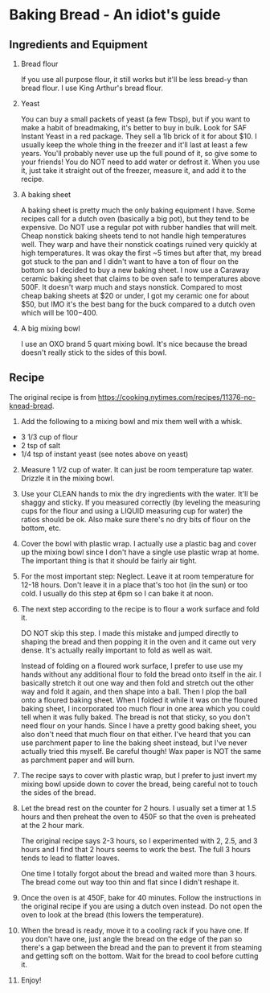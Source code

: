 # Baking Bread - An idiot's guide

## Ingredients and Equipment
1. Bread flour

    If you use all purpose flour, it still works but it'll be less bread-y than bread flour. I use King Arthur's bread flour.
    
2. Yeast
   
   You can buy a small packets of yeast (a few Tbsp), but if you want to make a habit of breadmaking, it's better to buy in bulk.
   Look for SAF Instant Yeast in a red package. They sell a 1lb brick of it for about $10.
   I usually keep the whole thing in the freezer and it'll last at least a few years. 
   You'll probably never use up the full pound of it, so give some to your friends!
   You do NOT need to add water or defrost it. When you use it, just take it straight out of the freezer, measure it, and add it to the recipe.
   
3. A baking sheet

   A baking sheet is pretty much the only baking equipment I have. Some recipes call for a dutch oven (basically a big pot), but they tend to be expensive.
   Do NOT use a regular pot with rubber handles that will melt.
   Cheap nonstick baking sheets tend to not handle high temperatures well. They warp and have their nonstick coatings ruined very quickly at high temperatures.
It was okay the first ~5 times but after that, my bread got stuck to the pan and I didn't want to have a ton of flour on the bottom so I decided to buy a new baking sheet.
   I now use a Caraway ceramic baking sheet that claims to be oven safe to temperatures above 500F. It doesn't warp much and stays nonstick. 
   Compared to most cheap baking sheets at $20 or under, I got my ceramic one for about $50, but IMO it's the best bang for the buck compared to a dutch oven which will be $100-$400.
 

4. A big mixing bowl

   I use an OXO brand 5 quart mixing bowl. It's nice because the bread doesn't really stick to the sides of this bowl.
   
 ## Recipe
 The original recipe is from https://cooking.nytimes.com/recipes/11376-no-knead-bread.
 
 1. Add the following to a mixing bowl and mix them well with a whisk.
  * 3 1/3 cup of flour
  * 2 tsp of salt
  * 1/4 tsp of instant yeast (see notes above on yeast)
2. Measure 1 1/2 cup of water. It can just be room temperature tap water. Drizzle it in the mixing bowl. 
3. Use your CLEAN hands to mix the dry ingredients with the water.
It'll be shaggy and sticky. If you measured correctly (by leveling the measuring cups for the flour and using a LIQUID measuring cup for water) the ratios should be ok.
Also make sure there's no dry bits of flour on the bottom, etc.
3. Cover the bowl with plastic wrap. I actually use a plastic bag and cover up the mixing bowl since I don't have a single use plastic wrap at home. 
The important thing is that it should be fairly air tight.
4. For the most important step: Neglect. Leave it at room temperature for 12-18 hours. Don't leave it in a place that's too hot (in the sun) or too cold.
I usually do this step at 6pm so I can bake it at noon.
5. The next step according to the recipe is to flour a work surface and fold it. 

   DO NOT skip this step. I made this mistake and jumped directly to shaping the bread and then popping it in the oven and it came out very dense. It's actually really important to fold as well as wait.
  
   Instead of folding on a floured work surface, I prefer to use use my hands without any additional flour to fold the bread onto itself in the air. I basically stretch it out one way and then fold and stretch out the other way and fold it again, and then shape into a ball. 
   Then I plop the ball onto a floured baking sheet. When I folded it while it was on the floured baking sheet, I incorporated too much flour in one area which you could tell when it was fully baked.
   The bread is not that sticky, so you don't need flour on your hands. Since I have a pretty good baking sheet, you also don't need that much flour on that either. 
   I've heard that you can use parchment paper to line the baking sheet instead, but I've never actually tried this myself. Be careful though! Wax paper is NOT the same as parchment paper and will burn.

6. The recipe says to cover with plastic wrap, but I prefer to just invert my mixing bowl upside down to cover the bread, being careful not to touch the sides of the bread.

7. Let the bread rest on the counter for 2 hours. I usually set a timer at 1.5 hours and then preheat the oven to 450F so that the oven is preheated at the 2 hour mark. 

   The original recipe says 2-3 hours, so I experimented with 2, 2.5, and 3 hours and I find that 2 hours seems to work the best. The full 3 hours tends to lead to flatter loaves.
 
   One time I totally forgot about the bread and waited more than 3 hours. The bread come out way too thin and flat since I didn't reshape it.

8. Once the oven is at 450F, bake for 40 minutes. Follow the instructions in the original recipe if you are using a dutch oven instead. Do not open the oven to look at the bread (this lowers the temperature).

9. When the bread is ready, move it to a cooling rack if you have one. If you don't have one, just angle the bread on the edge of the pan so there's a gap between the bread and the pan to prevent it from steaming and getting soft on the bottom.
   Wait for the bread to cool before cutting it.
   
10. Enjoy!
